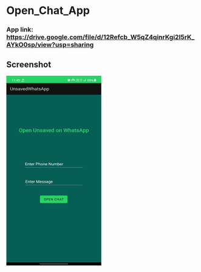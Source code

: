 # Open_Chat_App
### App link: https://drive.google.com/file/d/12Refcb_W5qZ4qinrKgi2I5rK_AYkO0sp/view?usp=sharing
## Screenshot
<img src="https://github.com/Yash-946/Open_Chat_App/blob/master/WhatsApp%20Image%202023-05-26%20at%2011.45.41%20AM.jpeg" width="250" height="500" />
